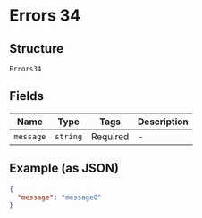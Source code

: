 
# Errors 34

## Structure

`Errors34`

## Fields

| Name | Type | Tags | Description |
|  --- | --- | --- | --- |
| `message` | `string` | Required | - |

## Example (as JSON)

```json
{
  "message": "message0"
}
```

